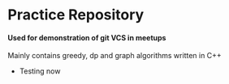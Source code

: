 # Practice Repository

#### Used for demonstration of git VCS in meetups

Mainly contains greedy, dp and graph algorithms written in C++

- Testing now
